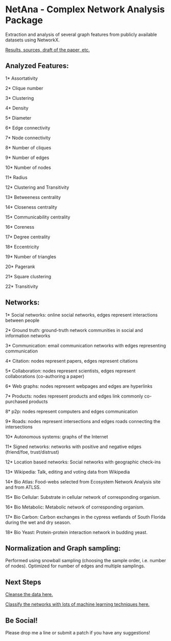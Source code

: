 NetAna - Complex Network Analysis Package
===========================================

Extraction and analysis of several graph features from publicly available datasets using NetworkX.

[Results, sources, draft of the paper, etc.](http://mariwahl.us/html_files/mloutputs.html)


Analyzed Features:
------------------

1* Assortativity

2* Clique number

3* Clustering

4* Density

5* Diameter

6* Edge connectivity

7* Node connectivity

8* Number of cliques

9* Number of edges

10* Number of nodes

11* Radius

12* Clustering and Transitivity

13* Betweeness centrality

14* Closeness centrality

15* Communicability centrality

16* Coreness

17* Degree centrality

18* Eccentricity

19* Number of triangles

20* Pagerank

21* Square clustering

22* Transitivity





Networks:
---------

1* Social networks: online social networks, edges represent interactions between people

2* Ground truth: ground-truth network communities in social and information networks

3* Communication: email communication networks with edges representing communication

4* Citation: nodes represent papers, edges represent citations

5* Collaboration: nodes represent scientists, edges represent collaborations (co-authoring a paper)

6* Web graphs: nodes represent webpages and edges are hyperlinks

7* Products: nodes represent products and edges link commonly co-purchased products

8* p2p: nodes represent computers and edges communication

9* Roads: nodes represent intersections and edges roads connecting the intersections

10* Autonomous systems: graphs of the Internet

11* Signed networks: networks with positive and negative edges (friend/foe, trust/distrust)

12* Location based networks: Social networks with geographic check-ins

13* Wikipedia: Talk, editing and voting data from Wikipedia

14* Bio Atlas: Food-webs  selected from Ecosystem Network Analysis site and from ATLSS.

15* Bio Cellular: Substrate in cellular network of corresponding organism.

16* Bio Metabolic: Metabolic network of corresponding organism.

17* Bio Carbon: Carbon exchanges in the cypress wetlands of South Florida during the wet and dry season.

18* Bio Yeast: Protein-protein interaction network in budding yeast.



Normalization and Graph sampling:
---------------------------------
Performed using snowball sampling (choosing the sample order, i.e. number of nodes). Optimized for number of edges and multiple samplings.


Next Steps
----------

[Cleanse the data here.](https://github.com/mariwahl/NetClean-Complex-Networks-Data-Cleanser)




[Classify the networks with lots of machine learning techniques here.](https://github.com/mariwahl/MLNet-Classifying-Complex-Networks)



Be Social!
----------

Please drop me a line or submit a patch if you have any suggestions!

